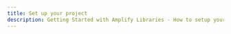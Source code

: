 ```yaml
---
title: Set up your project
description: Getting Started with Amplify Libraries - How to setup your project with Amplify
---
```


<inline-fragment platform="ios" src="~/lib/getting-started/fragments/ios/setup.md"></inline-fragment>
<inline-fragment platform="android" src="~/lib/getting-started/fragments/android/setup.md"></inline-fragment>